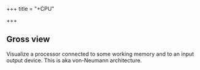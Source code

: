 +++
title = "+CPU"

+++

## Gross view
Visualize a processor connected to some working memory and to an input output device. This is aka von-Neumann architecture.
